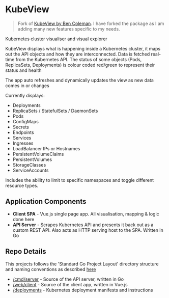 # KubeView

> Fork of [KubeView by Ben Coleman](https://github.com/benc-uk/kubeview). I have forked the package as I am adding many new features specific to my needs.

Kubernetes cluster visualiser and visual explorer

KubeView displays what is happening inside a Kubernetes cluster, it maps out the API objects and how they are interconnected. Data is fetched real-time from the Kubernetes API. The status of some objects (Pods, ReplicaSets, Deployments) is colour coded red/green to represent their status and health

The app auto refreshes and dynamically updates the view as new data comes in or changes

Currently displays:

- Deployments
- ReplicaSets / StatefulSets / DaemonSets
- Pods
- ConfigMaps
- Secrets
- Endpoints
- Services
- Ingresses
- LoadBalancer IPs or Hostnames
- PersistentVolumeClaims
- PersistentVolumes
- StorageClasses
- ServiceAccounts

Includes the ability to limit to specific namespaces and toggle different resource types.

## Application Components

- **Client SPA** - Vue.js single page app. All visualisation, mapping & logic done here
- **API Server** - Scrapes Kubernetes API and presents it back out as a custom REST API. Also acts as HTTP serving host to the SPA. Written in Go

## Repo Details

This projects follows the 'Standard Go Project Layout' directory structure and naming conventions as described [here](https://github.com/golang-standards/project-layout)

- [/cmd/server](./cmd/server) - Source of the API server, written in Go
- [/web/client](./web/client) - Source of the client app, written in Vue.js
- [/deployments](./deployments) - Kubernetes deployment manifests and instructions

